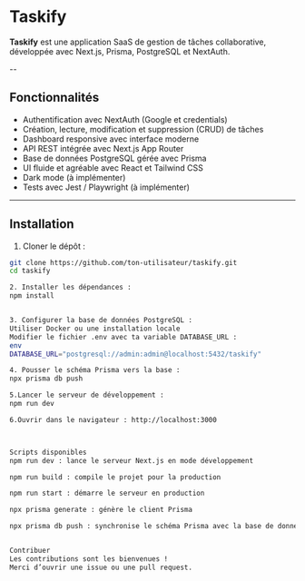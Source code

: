 # Taskify

**Taskify** est une application SaaS de gestion de tâches collaborative, développée avec Next.js, Prisma, PostgreSQL et NextAuth.

--

## Fonctionnalités

- Authentification avec NextAuth (Google et credentials)  
- Création, lecture, modification et suppression (CRUD) de tâches  
- Dashboard responsive avec interface moderne  
- API REST intégrée avec Next.js App Router  
- Base de données PostgreSQL gérée avec Prisma  
- UI fluide et agréable avec React et Tailwind CSS  
- Dark mode (à implémenter)  
- Tests avec Jest / Playwright (à implémenter)  

---

## Installation

1. Cloner le dépôt :

```bash
git clone https://github.com/ton-utilisateur/taskify.git
cd taskify

2. Installer les dépendances :
npm install


3. Configurer la base de données PostgreSQL :
Utiliser Docker ou une installation locale
Modifier le fichier .env avec ta variable DATABASE_URL :
env
DATABASE_URL="postgresql://admin:admin@localhost:5432/taskify"

4. Pousser le schéma Prisma vers la base :
npx prisma db push

5.Lancer le serveur de développement :
npm run dev

6.Ouvrir dans le navigateur : http://localhost:3000



Scripts disponibles
npm run dev : lance le serveur Next.js en mode développement

npm run build : compile le projet pour la production

npm run start : démarre le serveur en production

npx prisma generate : génère le client Prisma

npx prisma db push : synchronise le schéma Prisma avec la base de données


Contribuer
Les contributions sont les bienvenues !
Merci d’ouvrir une issue ou une pull request.
